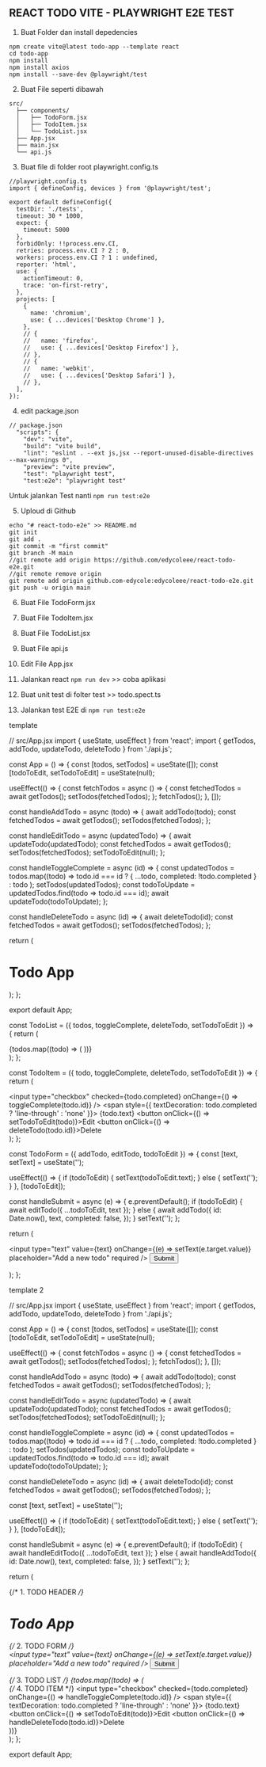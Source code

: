 ## REACT TODO VITE - PLAYWRIGHT E2E TEST

1. Buat Folder dan install depedencies

```
npm create vite@latest todo-app --template react
cd todo-app
npm install
npm install axios
npm install --save-dev @playwright/test

```

2. Buat File seperti dibawah

```
src/
  ├── components/
  │   ├── TodoForm.jsx
  │   ├── TodoItem.jsx
  │   └── TodoList.jsx
  ├── App.jsx
  ├── main.jsx
  └── api.js
```

3. Buat file di folder root playwright.config.ts

```
//playwright.config.ts
import { defineConfig, devices } from '@playwright/test';

export default defineConfig({
  testDir: './tests',
  timeout: 30 * 1000,
  expect: {
    timeout: 5000
  },
  forbidOnly: !!process.env.CI,
  retries: process.env.CI ? 2 : 0,
  workers: process.env.CI ? 1 : undefined,
  reporter: 'html',
  use: {
    actionTimeout: 0,
    trace: 'on-first-retry',
  },
  projects: [
    {
      name: 'chromium',
      use: { ...devices['Desktop Chrome'] },
    },
    // {
    //   name: 'firefox',
    //   use: { ...devices['Desktop Firefox'] },
    // },
    // {
    //   name: 'webkit',
    //   use: { ...devices['Desktop Safari'] },
    // },
  ],
});
```

4. edit package.json

```
// package.json
  "scripts": {
    "dev": "vite",
    "build": "vite build",
    "lint": "eslint . --ext js,jsx --report-unused-disable-directives --max-warnings 0",
    "preview": "vite preview",
    "test": "playwright test",
    "test:e2e": "playwright test"
```

Untuk jalankan Test nanti
`npm run test:e2e`

5. Uploud di Github

```
echo "# react-todo-e2e" >> README.md
git init
git add .
git commit -m "first commit"
git branch -M main
//git remote add origin https://github.com/edycoleee/react-todo-e2e.git
//git remote remove origin
git remote add origin github.com-edycole:edycoleee/react-todo-e2e.git
git push -u origin main
```

6. Buat File TodoForm.jsx

7. Buat File TodoItem.jsx

8. Buat File TodoList.jsx

9. Buat File api.js

10. Edit File App.jsx

11. Jalankan react `npm run dev` >> coba aplikasi

12. Buat unit test di folter test >> todo.spect.ts

13. Jalankan test E2E di `npm run test:e2e`


template 

// src/App.jsx
import { useState, useEffect } from 'react';
import { getTodos, addTodo, updateTodo, deleteTodo } from './api.js';

const App = () => {
  const [todos, setTodos] = useState([]);
  const [todoToEdit, setTodoToEdit] = useState(null);

  useEffect(() => {
    const fetchTodos = async () => {
      const fetchedTodos = await getTodos();
      setTodos(fetchedTodos);
    };
    fetchTodos();
  }, []);

  const handleAddTodo = async (todo) => {
    await addTodo(todo);
    const fetchedTodos = await getTodos();
    setTodos(fetchedTodos);
  };

  const handleEditTodo = async (updatedTodo) => {
    await updateTodo(updatedTodo);
    const fetchedTodos = await getTodos();
    setTodos(fetchedTodos);
    setTodoToEdit(null);
  };

  const handleToggleComplete = async (id) => {
    const updatedTodos = todos.map((todo) =>
      todo.id === id ? { ...todo, completed: !todo.completed } : todo
    );
    setTodos(updatedTodos);
    const todoToUpdate = updatedTodos.find(todo => todo.id === id);
    await updateTodo(todoToUpdate);
  };

  const handleDeleteTodo = async (id) => {
    await deleteTodo(id);
    const fetchedTodos = await getTodos();
    setTodos(fetchedTodos);
  };

  return (
    <div>
      <h1>Todo App</h1>
      <TodoForm addTodo={handleAddTodo} editTodo={handleEditTodo} todoToEdit={todoToEdit} />
      <TodoList
        todos={todos}
        toggleComplete={handleToggleComplete}
        deleteTodo={handleDeleteTodo}
        setTodoToEdit={setTodoToEdit}
      />
    </div>
  );
};

export default App;

const TodoList = ({ todos, toggleComplete, deleteTodo, setTodoToEdit }) => {
  return (
    <div>
      {todos.map((todo) => (
        <TodoItem
          key={todo.id}
          todo={todo}
          toggleComplete={toggleComplete}
          deleteTodo={deleteTodo}
          setTodoToEdit={setTodoToEdit}
        />
      ))}
    </div>
  );
};

const TodoItem = ({ todo, toggleComplete, deleteTodo, setTodoToEdit }) => {
  return (
    <div>
      <input
        type="checkbox"
        checked={todo.completed}
        onChange={() => toggleComplete(todo.id)}
      />
      <span style={{ textDecoration: todo.completed ? 'line-through' : 'none' }}>
        {todo.text}
      </span>
      <button onClick={() => setTodoToEdit(todo)}>Edit</button>
      <button onClick={() => deleteTodo(todo.id)}>Delete</button>
    </div>
  );
};

const TodoForm = ({ addTodo, editTodo, todoToEdit }) => {
  const [text, setText] = useState('');

  useEffect(() => {
    if (todoToEdit) {
      setText(todoToEdit.text);
    } else {
      setText('');
    }
  }, [todoToEdit]);

  const handleSubmit = async (e) => {
    e.preventDefault();
    if (todoToEdit) {
      await editTodo({ ...todoToEdit, text });
    } else {
      await addTodo({
        id: Date.now(),
        text,
        completed: false,
      });
    }
    setText('');
  };

  return (
    <form onSubmit={handleSubmit}>
      <input
        type="text"
        value={text}
        onChange={(e) => setText(e.target.value)}
        placeholder="Add a new todo"
        required
      />
      <button type="submit">Submit</button>
    </form>
  );
};


template 2

// src/App.jsx
import { useState, useEffect } from 'react';
import { getTodos, addTodo, updateTodo, deleteTodo } from './api.js';

const App = () => {
  const [todos, setTodos] = useState([]);
  const [todoToEdit, setTodoToEdit] = useState(null);

  useEffect(() => {
    const fetchTodos = async () => {
      const fetchedTodos = await getTodos();
      setTodos(fetchedTodos);
    };
    fetchTodos();
  }, []);

  const handleAddTodo = async (todo) => {
    await addTodo(todo);
    const fetchedTodos = await getTodos();
    setTodos(fetchedTodos);
  };

  const handleEditTodo = async (updatedTodo) => {
    await updateTodo(updatedTodo);
    const fetchedTodos = await getTodos();
    setTodos(fetchedTodos);
    setTodoToEdit(null);
  };

  const handleToggleComplete = async (id) => {
    const updatedTodos = todos.map((todo) =>
      todo.id === id ? { ...todo, completed: !todo.completed } : todo
    );
    setTodos(updatedTodos);
    const todoToUpdate = updatedTodos.find(todo => todo.id === id);
    await updateTodo(todoToUpdate);
  };

  const handleDeleteTodo = async (id) => {
    await deleteTodo(id);
    const fetchedTodos = await getTodos();
    setTodos(fetchedTodos);
  };


  const [text, setText] = useState('');

  useEffect(() => {
    if (todoToEdit) {
      setText(todoToEdit.text);
    } else {
      setText('');
    }
  }, [todoToEdit]);

  const handleSubmit = async (e) => {
    e.preventDefault();
    if (todoToEdit) {
      await handleEditTodo({ ...todoToEdit, text });
    } else {
      await handleAddTodo({
        id: Date.now(),
        text,
        completed: false,
      });
    }
    setText('');
  };


  return (
    <div>
      {/* 1. TODO HEADER */}
      <h1>Todo App</h1>
      {/* 2. TODO FORM */}
      <form onSubmit={handleSubmit}>
        <input
          type="text"
          value={text}
          onChange={(e) => setText(e.target.value)}
          placeholder="Add a new todo"
          required
        />
        <button type="submit">Submit</button>
      </form>
      <div>
        {/* 3. TODO LIST */}
        {todos.map((todo) => (
          <div>
            {/* 4. TODO ITEM */}
            <input
              type="checkbox"
              checked={todo.completed}
              onChange={() => handleToggleComplete(todo.id)}
            />
            <span style={{ textDecoration: todo.completed ? 'line-through' : 'none' }}>
              {todo.text}
            </span>
            <button onClick={() => setTodoToEdit(todo)}>Edit</button>
            <button onClick={() => handleDeleteTodo(todo.id)}>Delete</button>
          </div>
        ))}
      </div>
    </div>
  );
};

export default App;



